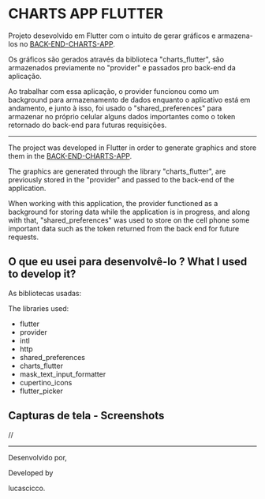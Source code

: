 # CHARTS APP FLUTTER

Projeto desevolvido em Flutter com o intuito de gerar gráficos e armazena-los no [BACK-END-CHARTS-APP](https://github.com/lucascicco/NODE-JS-CHARTS-FLUTTER-MONGODB).

Os gráficos são gerados através da biblioteca "charts_flutter", são armazenados previamente no "provider" e passados pro back-end da aplicação.

Ao trabalhar com essa aplicação, o provider funcionou como um background para armazenamento de dados enquanto o aplicativo está em andamento, e junto à isso, foi usado o "shared_preferences" para armazenar no próprio celular alguns dados importantes como o token retornado do back-end para futuras requisições.


<hr/>

The project was developed in Flutter in order to generate graphics and store them in the [BACK-END-CHARTS-APP](https://github.com/lucascicco/NODE-JS-CHARTS-FLUTTER-MONGODB).

The graphics are generated through the library "charts_flutter", are previously stored in the "provider" and passed to the back-end of the application.

When working with this application, the provider functioned as a background for storing data while the application is in progress, and along with that, "shared_preferences" was used to store on the cell phone some important data such as the token returned from the back end for future requests.


## O que eu usei para desenvolvê-lo ? What I used to develop it?

As  bibliotecas usadas:

The libraries used:

- flutter
- provider
- intl
- http
- shared_preferences
- charts_flutter
- mask_text_input_formatter
- cupertino_icons
- flutter_picker

## Capturas de tela - Screenshots 
//


<hr/>

Desenvolvido por,

Developed by

lucascicco.
